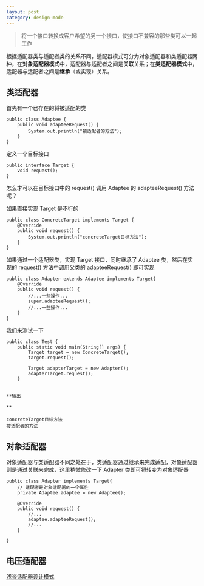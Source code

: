 ```yaml
---
layout: post
category: design-mode
---
```

> 将一个接口转换成客户希望的另一个接口，使接口不兼容的那些类可以一起工作

根据适配器类与适配者类的关系不同，适配器模式可分为对象适配器和类适配器两种，在**对象适配器模式**中，适配器与适配者之间是**关联**关系；在**类适配器模式**中，适配器与适配者之间是**继承**（或实现）关系。

## 类适配器

首先有一个已存在的将被适配的类

```
public class Adaptee {
    public void adapteeRequest() {
        System.out.println("被适配者的方法");
    }
}
```


定义一个目标接口

```
public interface Target {
    void request();
}
```


怎么才可以在目标接口中的 request() 调用 Adaptee 的 adapteeRequest() 方法呢？

如果直接实现 Target 是不行的

```
public class ConcreteTarget implements Target {
    @Override
    public void request() {
        System.out.println("concreteTarget目标方法");
    }
}
```


如果通过一个适配器类，实现 Target 接口，同时继承了 Adaptee 类，然后在实现的 request() 方法中调用父类的 adapteeRequest() 即可实现

```
public class Adapter extends Adaptee implements Target{
    @Override
    public void request() {
        //...一些操作...
        super.adapteeRequest();
        //...一些操作...
    }
}
```


我们来测试一下

```
public class Test {
    public static void main(String[] args) {
        Target target = new ConcreteTarget();
        target.request();

        Target adapterTarget = new Adapter();
        adapterTarget.request();
    }
    

**输出
```

**

```
concreteTarget目标方法
被适配者的方法
```

## 对象适配器

对象适配器与类适配器不同之处在于，类适配器通过继承来完成适配，对象适配器则是通过关联来完成，这里稍微修改一下 Adapter 类即可将转变为对象适配器

```
public class Adapter implements Target{
    // 适配者是对象适配器的一个属性
    private Adaptee adaptee = new Adaptee();

    @Override
    public void request() {
        //...
        adaptee.adapteeRequest();
        //...
    }

}
```

## 电压适配器

[浅谈适配器设计模式](https://zhuanlan.zhihu.com/p/56518978)